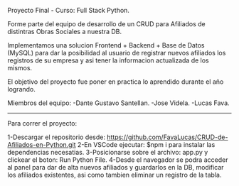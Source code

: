 Proyecto Final - Curso: Full Stack Python.

Forme parte del equipo de desarrollo de un CRUD para Afiliados de distintras Obras Sociales a nuestra DB.

Implementamos una solucion Frontend + Backend + Base de Datos (MySQL) para dar la posibilidad al usuario de registrar nuevos afiliados los registros de su empresa y asi tener la informacion actualizada de los mismos.

El objetivo del proyecto fue poner en practica lo aprendido durante el año logrando.

Miembros del equipo:
-Dante Gustavo Santellan.
-Jose Videla.
-Lucas Fava.

****************************************************************************************
Para correr el proyecto:

1-Descargar el repositorio desde: https://github.com/FavaLucas/CRUD-de-Afiliados-en-Python.git
2-En VSCode ejecutar: $npm i para instalar las dependencias necesatias.
3-Posicionarse sobre el archivo: app.py y clickear el boton: Run Python File.
4-Desde el navegador se podra acceder al panel para dar de alta nuevos afiliados y guardarlos en la DB, modificar los afiliados existentes, asi como tambien eliminar un registro de la tabla.
  
